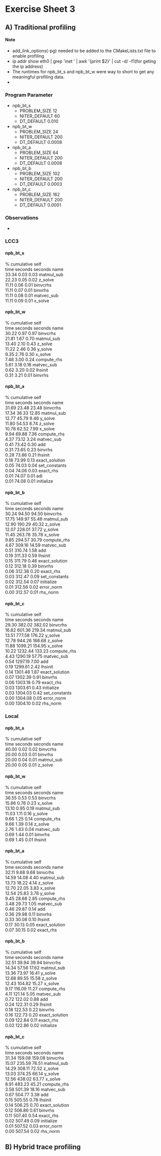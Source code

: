 Exercise Sheet 3
================

A) Traditional profiling
------------------------
#### Note
- add_link_options(-pg) needed to be added to the CMakeLists.txt file to enable profiling
- ip addr show eth0 | grep 'inet ' | awk '{print $2}' | cut -d/ -f1(for geting the ip address)
- The runtimes for npb_bt_s and npb_bt_w were way to short to get any meaningful profiling data.
- 

### Program Parameter
- npb_bt_s
    - PROBLEM_SIZE   12
    - NITER_DEFAULT  60
    - DT_DEFAULT     0.010
- npb_bt_w
    - PROBLEM_SIZE   24
    - NITER_DEFAULT  200
    - DT_DEFAULT     0.0008
- npb_bt_a
    - PROBLEM_SIZE   64
    - NITER_DEFAULT  200
    - DT_DEFAULT     0.0008
- npb_bt_b
    - PROBLEM_SIZE   102
    - NITER_DEFAULT  200
    - DT_DEFAULT     0.0003
- npb_bt_c
    - PROBLEM_SIZE   162
    - NITER_DEFAULT  200
    - DT_DEFAULT     0.0001

### Observations
- 

### LCC3

#### npb_bt_s
  %   cumulative   self               
 time   seconds   seconds   name      
 33.34      0.03     0.03   matmul_sub  
 22.23      0.05     0.02   z_solve  
 11.11      0.06     0.01   binvcrhs  
 11.11      0.07     0.01   binvrhs  
 11.11      0.08     0.01   matvec_sub  
 11.11      0.09     0.01   x_solve  

#### npb_bt_w
  %   cumulative   self                
 time   seconds   seconds   name      
 30.22      0.97     0.97   binvcrhs  
 21.81      1.67     0.70   matmul_sub  
 13.40      2.10     0.43   z_solve  
 11.22      2.46     0.36   y_solve  
  9.35      2.76     0.30   x_solve  
  7.48      3.00     0.24   compute_rhs  
  5.61      3.18     0.18   matvec_sub  
  0.62      3.20     0.02   lhsinit  
  0.31      3.21     0.01   binvrhs  

#### npb_bt_a
  %   cumulative   self               
 time   seconds   seconds   name      
 31.69     23.48    23.48   binvcrhs  
 17.34     36.33    12.85   matmul_sub  
 12.77     45.79     9.46   y_solve  
 11.80     54.53     8.74   z_solve  
 10.78     62.52     7.99   x_solve  
  9.94     69.88     7.36   compute_rhs  
  4.37     73.12     3.24   matvec_sub  
  0.41     73.42     0.30   add  
  0.31     73.65     0.23   binvrhs  
  0.28     73.86     0.21   lhsinit  
  0.18     73.99     0.13   exact_solution  
  0.05     74.03     0.04   set_constants  
  0.04     74.06     0.03   exact_rhs  
  0.01     74.07     0.01   adi  
  0.01     74.08     0.01   initialize  

#### npb_bt_b
  %   cumulative   self               
 time   seconds   seconds   name      
 30.24     94.50    94.50   binvcrhs  
 17.75    149.97    55.48   matmul_sub  
 12.90    190.29    40.32   z_solve  
 12.07    228.01    37.72   y_solve  
 11.45    263.78    35.78   x_solve  
  9.85    294.57    30.79   compute_rhs  
  4.67    309.16    14.59   matvec_sub  
  0.51    310.74     1.58   add  
  0.19    311.33     0.59   lhsinit  
  0.15    311.79     0.46   exact_solution  
  0.12    312.18     0.39   binvrhs  
  0.06    312.38     0.20   exact_rhs  
  0.03    312.47     0.09   set_constants  
  0.02    312.54     0.07   initialize  
  0.01    312.56     0.02   error_norm  
  0.00    312.57     0.01   rhs_norm  

#### npb_bt_c
  %   cumulative   self               
 time   seconds   seconds   name      
 29.30    382.02   382.02   binvcrhs  
 16.82    601.36   219.34   matmul_sub  
 13.51    777.58   176.22   y_solve  
 12.78    944.26   166.68   z_solve  
 11.88   1099.21   154.95   x_solve  
 10.22   1232.44   133.23   compute_rhs  
  4.43   1290.19    57.75   matvec_sub  
  0.54   1297.19     7.00   add  
  0.19   1299.61     2.42   lhsinit  
  0.14   1301.48     1.87   exact_solution  
  0.07   1302.39     0.91   binvrhs  
  0.06   1303.18     0.79   exact_rhs  
  0.03   1303.61     0.43   initialize  
  0.03   1304.03     0.42   set_constants  
  0.00   1304.08     0.05   error_norm  
  0.00   1304.10     0.02   rhs_norm  

### Local

#### npb_bt_s
  %   cumulative   self               
 time   seconds   seconds   name      
 40.00      0.02     0.02   binvcrhs  
 20.00      0.03     0.01   binvrhs  
 20.00      0.04     0.01   matmul_sub  
 20.00      0.05     0.01   z_solve  

#### npb_bt_w
  %   cumulative   self               
 time   seconds   seconds   name      
 36.55      0.53     0.53   binvcrhs  
 15.86      0.76     0.23   x_solve  
 13.10      0.95     0.19   matmul_sub  
 11.03      1.11     0.16   y_solve  
  9.66      1.25     0.14   compute_rhs  
  9.66      1.39     0.14   z_solve  
  2.76      1.43     0.04   matvec_sub  
  0.69      1.44     0.01   binvrhs  
  0.69      1.45     0.01   lhsinit  

#### npb_bt_a
  %   cumulative   self               
 time   seconds   seconds   name      
 32.11      9.68     9.68   binvcrhs  
 14.59     14.08     4.40   matmul_sub  
 13.73     18.22     4.14   z_solve  
 12.70     22.05     3.83   x_solve  
 12.54     25.83     3.78   y_solve  
  9.45     28.68     2.85   compute_rhs  
  3.48     29.73     1.05   matvec_sub  
  0.46     29.87     0.14   add  
  0.36     29.98     0.11   binvrhs  
  0.33     30.08     0.10   lhsinit  
  0.17     30.13     0.05   exact_solution  
  0.07     30.15     0.02   exact_rhs  

#### npb_bt_b
  %   cumulative   self               
 time   seconds   seconds   name      
 32.51     39.94    39.94   binvcrhs  
 14.34     57.56    17.62   matmul_sub  
 13.36     73.97    16.41   y_solve  
 12.68     89.55    15.58   z_solve  
 12.43    104.82    15.27   x_solve  
  9.17    116.09    11.27   compute_rhs  
  4.11    121.14     5.05   matvec_sub  
  0.72    122.02     0.88   add  
  0.24    122.31     0.29   lhsinit  
  0.18    122.53     0.22   binvrhs  
  0.16    122.73     0.20   exact_solution  
  0.09    122.84     0.11   exact_rhs  
  0.02    122.86     0.02   initialize  
  
#### npb_bt_c
  %   cumulative   self               
 time   seconds   seconds   name      
 31.34    159.08   159.08   binvcrhs  
 15.07    235.59    76.51   matmul_sub  
 14.29    308.11    72.52   z_solve  
 13.03    374.25    66.14   y_solve  
 12.56    438.02    63.77   x_solve  
  8.91    483.23    45.21   compute_rhs  
  3.58    501.39    18.16   matvec_sub  
  0.67    504.77     3.38   add  
  0.15    505.55     0.78   lhsinit  
  0.14    506.25     0.70   exact_solution  
  0.12    506.86     0.61   binvrhs  
  0.11    507.40     0.54   exact_rhs  
  0.02    507.49     0.09   initialize  
  0.01    507.52     0.03   error_norm  
  0.00    507.54     0.02   rhs_norm  

B) Hybrid trace profiling
-------------------------